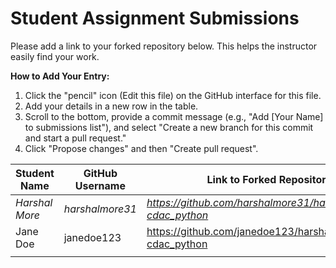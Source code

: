 # Student Assignment Submissions

Please add a link to your forked repository below. This helps the instructor easily find your work.

**How to Add Your Entry:**

1.  Click the "pencil" icon (Edit this file) on the GitHub interface for this file.
2.  Add your details in a new row in the table.
3.  Scroll to the bottom, provide a commit message (e.g., "Add [Your Name] to submissions list"), and select "Create a new branch for this commit and start a pull request."
4.  Click "Propose changes" and then "Create pull request".

| Student Name       | GitHub Username      | Link to Forked Repository                                       |
| ------------------ | -------------------- | --------------------------------------------------------------- |
| *Harshal More*     | *harshalmore31*      | *https://github.com/harshalmore31/harshalmore31-cdac_python*    |
| Jane Doe           | janedoe123           | https://github.com/janedoe123/harshalmore31-cdac_python         |
|                    |                      |                                                                 |